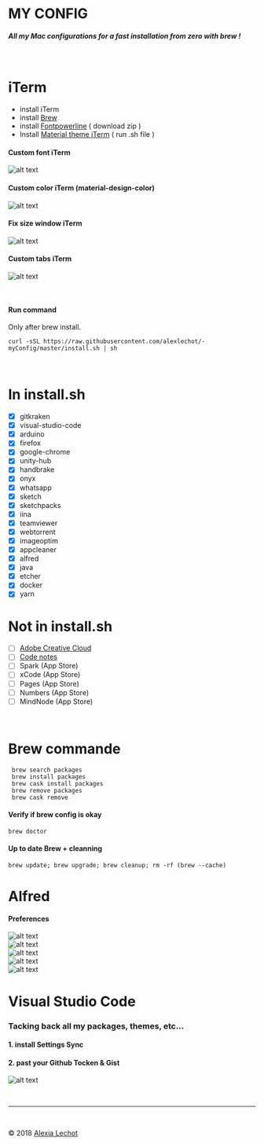# MY CONFIG

##### All my Mac configurations for a fast installation from zero with brew ! 
<br>

# iTerm

- install iTerm
- install [Brew](https://brew.sh)
- install [Fontpowerline](https://github.com/powerline/fonts) ( download zip )
- Install [Material theme iTerm](https://github.com/MartinSeeler/iterm2-material-design) ( run .sh file )



#### Custom font iTerm
![alt text](img/iterm/font.png "iTerm")

#### Custom color iTerm (material-design-color)
![alt text](img/iterm/color.png "iTerm")

#### Fix size window iTerm
![alt text](img/iterm/size.png "iTerm")  

#### Custom tabs iTerm
![alt text](img/iterm/tabs.png "iTerm")  

<br />

#### Run command 
Only after brew install.

```
curl -sSL https://raw.githubusercontent.com/alexlechot/-myConfig/master/install.sh | sh
```
<br>

# In install.sh

- [x] gitkraken 
- [x] visual-studio-code 
- [x] arduino
- [x] firefox 
- [x] google-chrome 
- [x] unity-hub 
- [x] handbrake 
- [x] onyx 
- [x] whatsapp 
- [x] sketch 
- [x] sketchpacks 
- [x] iina 
- [x] teamviewer 
- [x] webtorrent 
- [x] imageoptim
- [x] appcleaner 
- [x] alfred 
- [x] java
- [x] etcher
- [x] docker
- [x] yarn

# Not in install.sh

- [ ] [Adobe Creative Cloud](https://www.adobe.com/ch_fr/creativecloud/desktop-app.html)
- [ ] [Code notes](https://electronjs.org/apps/code-notes)
- [ ] Spark (App Store) 
- [ ] xCode (App Store)
- [ ] Pages (App Store)
- [ ] Numbers (App Store)
- [ ] MindNode (App Store)
<br>


# Brew commande
```
 brew search packages
 brew install packages
 brew cask install packages
 brew remove packages
 brew cask remove 
```
#### Verify if brew config is okay
```
brew doctor
```
#### Up to date Brew + cleanning
```
brew update; brew upgrade; brew cleanup; rm -rf (brew --cache)
```

# Alfred

#### Preferences
![alt text](img/alfred/1.png "Alfred")  
![alt text](img/alfred/2.png "Alfred")  
![alt text](img/alfred/3.png "Alfred")  
![alt text](img/alfred/4.png "Alfred")  
![alt text](img/alfred/5.png "Alfred")  


# Visual Studio Code

### Tacking back all my packages, themes, etc...
#### 1. install Settings Sync 
#### 2. past your Github Tocken & Gist 
![alt text](img/vsc/sync.png "VSC") 

<br><hr><br>

&copy; 2018 [Alexia Lechot](https://uxmilk.co)

